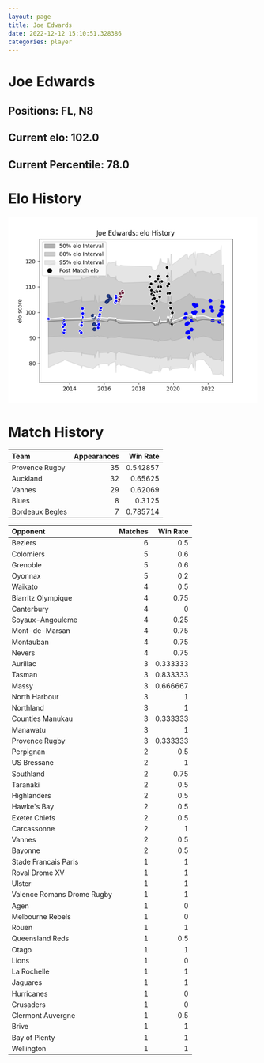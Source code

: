 ```yaml
---  
layout: page  
title: Joe Edwards  
date: 2022-12-12 15:10:51.328386  
categories: player  
---
```

# Joe Edwards

## Positions: FL, N8

## Current elo: 102.0

## Current Percentile: 78.0

# Elo History


![elo history](history_JoeEdwards.png)
# Match History


| Team            |   Appearances |   Win Rate |
|:----------------|--------------:|-----------:|
| Provence Rugby  |            35 |   0.542857 |
| Auckland        |            32 |   0.65625  |
| Vannes          |            29 |   0.62069  |
| Blues           |             8 |   0.3125   |
| Bordeaux Begles |             7 |   0.785714 |

| Opponent                   |   Matches |   Win Rate |
|:---------------------------|----------:|-----------:|
| Beziers                    |         6 |   0.5      |
| Colomiers                  |         5 |   0.6      |
| Grenoble                   |         5 |   0.6      |
| Oyonnax                    |         5 |   0.2      |
| Waikato                    |         4 |   0.5      |
| Biarritz Olympique         |         4 |   0.75     |
| Canterbury                 |         4 |   0        |
| Soyaux-Angouleme           |         4 |   0.25     |
| Mont-de-Marsan             |         4 |   0.75     |
| Montauban                  |         4 |   0.75     |
| Nevers                     |         4 |   0.75     |
| Aurillac                   |         3 |   0.333333 |
| Tasman                     |         3 |   0.833333 |
| Massy                      |         3 |   0.666667 |
| North Harbour              |         3 |   1        |
| Northland                  |         3 |   1        |
| Counties Manukau           |         3 |   0.333333 |
| Manawatu                   |         3 |   1        |
| Provence Rugby             |         3 |   0.333333 |
| Perpignan                  |         2 |   0.5      |
| US Bressane                |         2 |   1        |
| Southland                  |         2 |   0.75     |
| Taranaki                   |         2 |   0.5      |
| Highlanders                |         2 |   0.5      |
| Hawke's Bay                |         2 |   0.5      |
| Exeter Chiefs              |         2 |   0.5      |
| Carcassonne                |         2 |   1        |
| Vannes                     |         2 |   0.5      |
| Bayonne                    |         2 |   0.5      |
| Stade Francais Paris       |         1 |   1        |
| Roval Drome XV             |         1 |   1        |
| Ulster                     |         1 |   1        |
| Valence Romans Drome Rugby |         1 |   1        |
| Agen                       |         1 |   0        |
| Melbourne Rebels           |         1 |   0        |
| Rouen                      |         1 |   1        |
| Queensland Reds            |         1 |   0.5      |
| Otago                      |         1 |   1        |
| Lions                      |         1 |   0        |
| La Rochelle                |         1 |   1        |
| Jaguares                   |         1 |   1        |
| Hurricanes                 |         1 |   0        |
| Crusaders                  |         1 |   0        |
| Clermont Auvergne          |         1 |   0.5      |
| Brive                      |         1 |   1        |
| Bay of Plenty              |         1 |   1        |
| Wellington                 |         1 |   1        |